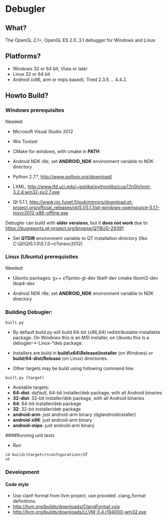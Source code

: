 # Debugler

## What?

The OpenGL 2.1+, OpenGL ES 2.0..3.1 debugger for Windows and Linux

## Platforms?
* Windows 32 or 64 bit, Vista or later
* Linux 32 or 64 bit
* Android (x86, arm or mips based). Tried 2.3.5 ... 4.4.2.

## Howto Build?

### Windows prerequisites

Needed: 
 * Microsoft Visual Studio 2012
 
 * Wix Toolset
 
 * CMake for windows, with cmake in <b>PATH</b>
 
 * Android NDK r8e, set <b>ANDROID_NDK</b> environment variable to NDK directory

 * Python 2.7.*, http://www.python.org/download/
 
 * LXML, http://www.lfd.uci.edu/~gohlke/pythonlibs/cua72n5h/lxml-3.2.4.win32-py2.7.exe

 * Qt 5.1.1, http://www.nic.funet.fi/pub/mirrors/download.qt-project.org/official_releases/qt/5.1/5.1.1/qt-windows-opensource-5.1.1-msvc2012-x86-offline.exe
 
 Debugler can build with <b>older versions</b>, but it <b> does not work </b> due to https://bugreports.qt-project.org/browse/QTBUG-29391

 * Set <b>QTDIR</b> environment variable to QT installation directory (like C:\Qt\Qt5.1.0\5.1.0-rc1\msvc2012)


### Linux (Ubuntu) prerequisites

Needed: 
  * Ubuntu packages: g++ x11proto-gl-dev libelf-dev cmake libxml2-dev libqt4-dev
   
  * Android NDK r8e, set <b>ANDROID_NDK</b> environment variable to NDK directory
 

### Building Debugler:

```
built.py
```
 
  * By default build.py will build 64-bit (x86_64) redistributable installable package. On Windows this is an MSI installer, on Ubuntu this is a debugler-*-Linux-*deb package.
  
  * Installers are build in <b>build\x64\Release\Installer</b> (on Windows) or  <b>build/64-dist/Release</b> (on Linux) directories.

  * Other targets may be build using following command line:

```
built.py [target]
```

  * Available targets: 
   * <b>64-dist</b>: *default*, 64-bit installer/deb package, with all Android binaries
   * <b>32-dist</b>: 32-bit installer/deb package, with all Android binaries
   * <b>64</b>: 64-bit installer/deb package
   * <b>32</b>: 32-bit installer/deb package
   * <b>android-arm</b>: just android-arm binary (dglandroidinstaller)
   * <b>android-x86</b>: just android-arm binary
   * <b>android-mips</b>: just android-arm binary
  

####Running unit tests

 * Run
```
cd build/<target>/<configuration>/UT
ut
```

### Development
#### Code style
  * Use clanf-format from llvm project, use provided .clang_format definitions. 
   * http://llvm.org/builds/downloads/ClangFormat.vsix
   * http://llvm.org/builds/downloads/LLVM-3.4.r194000-win32.exe


